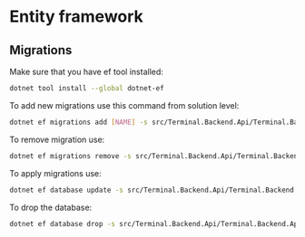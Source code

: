 # Entity framework
## Migrations
Make sure that you have ef tool installed:
```bash
dotnet tool install --global dotnet-ef
```
To add new migrations use this command from solution level:
```bash
dotnet ef migrations add [NAME] -s src/Terminal.Backend.Api/Terminal.Backend.Api.csproj -p src/Terminal.Backend.Infrastructure/Terminal.Backend.Infrastructure.csproj -o DAL/Migrations/
```
To remove migration use:
```bash
dotnet ef migrations remove -s src/Terminal.Backend.Api/Terminal.Backend.Api.csproj -p src/Terminal.Backend.Infrastructure/Terminal.Backend.Infrastructure.csproj
```
To apply migrations use:
```bash
dotnet ef database update -s src/Terminal.Backend.Api/Terminal.Backend.Api.csproj -p src/Terminal.Backend.Infrastructure/Terminal.Backend.Infrastructure.csproj -- [project arguments]
```
To drop the database:
```bash
dotnet ef database drop -s src/Terminal.Backend.Api/Terminal.Backend.Api.csproj -p src/Terminal.Backend.Infrastructure/Terminal.Backend.Infrastructure.csproj
```